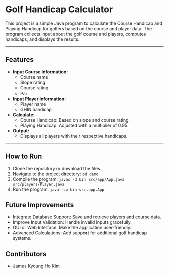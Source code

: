 # Golf Handicap Calculator

This project is a simple Java program to calculate the Course Handicap and Playing Handicap for golfers based on the course and player data. The program collects input about the golf course and players, computes handicaps, and displays the results.

---

## **Features**

- **Input Course Information:**
  - Course name
  - Slope rating
  - Course rating
  - Par
- **Input Player Information:**
  - Player name
  - GHIN handicap
- **Calculate:**
  - Course Handicap: Based on slope and course rating.
  - Playing Handicap: Adjusted with a multiplier of 0.95.
- **Output:**
  - Displays all players with their respective handicaps.

---

## **How to Run**

1) Clone the repository or download the files.
2) Navigate to the project directory: ```cd demo```
3) Compile the program: ```javac -d bin src/app/App.java src/players/Player.java```
4) Run the program: ```java -cp bin src.app.App```

## **Future Improvements**
- Integrate Database Support: Save and retrieve players and course data.
- Improve Input Validation: Handle invalid inputs gracefully.
- GUI or Web Interface: Make the application user-friendly.
- Advanced Calculations: Add support for additional golf handicap systems.

## **Contributors**
- James Kyoung Ho Kim